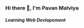 ### Hi there 👋, I'm Pavan Malviya
##### Learning Web Devlopement 

<!--
**Pavan-Malviya/Pavan-Malviya** is a ✨ _special_ ✨ repository because its `README.md` (this file) appears on your GitHub profile.

Here are some ideas to get you started:

###### 🔭 I’m currently a student in Computer Science at Shri. Sant Gajanan Maharaj College of Engineering Shegaon
###### 🌱 I’m currently learning DevOps, AWS, and Python.     
- 👯 I’m looking to collaborate on ...
- 🤔 I’m looking for help with ...
- 💬 Ask me about ...
- 📫 How to reach me: ...
- 😄 Pronouns: ...
- ⚡ Fun fact: ...
-->
